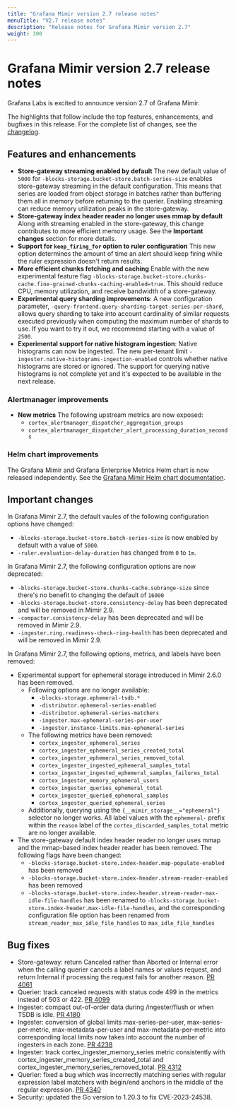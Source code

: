 ```yaml
---
title: "Grafana Mimir version 2.7 release notes"
menuTitle: "V2.7 release notes"
description: "Release notes for Grafana Mimir version 2.7"
weight: 300
---
```


# Grafana Mimir version 2.7 release notes

Grafana Labs is excited to announce version 2.7 of Grafana Mimir.

The highlights that follow include the top features, enhancements, and bugfixes in this release. For the complete list of changes, see the [changelog](https://github.com/grafana/mimir/blob/main/CHANGELOG.md).

## Features and enhancements

- **Store-gateway streaming enabled by default** The new default value of `5000` for `-blocks-storage.bucket-store.batch-series-size` enables store-gateway streaming in the default configuration. This means that series are loaded from object storage in batches rather than buffering them all in memory before returning to the querier. Enabling streaming can reduce memory utilization peaks in the store-gateway.
- **Store-gateway index header reader no longer uses mmap by default** Along with streaming enabled in the store-gateway, this change contributes to more efficient memory usage. See the **Important changes** section for more details.
- **Support for `keep_firing_for` option to ruler configuration** This new option determines the amount of time an alert should keep firing while the ruler expression doesn't return results.
- **More efficient chunks fetching and caching** Enable with the new experimental feature flag `-blocks-storage.bucket-store.chunks-cache.fine-grained-chunks-caching-enabled=true`. This should reduce CPU, memory utilization, and receive bandwidth of a store-gateway.
- **Experimental query sharding improvements**:
  A new configuration parameter, `-query-frontend.query-sharding-target-series-per-shard`, allows query sharding to take into account cardinality of similar requests executed previously when computing the maximum number of shards to use. If you want to try it out, we recommend starting with a value of `2500`.
- **Experimental support for native histogram ingestion**:
  Native histograms can now be ingested. The new per-tenant limit `-ingester.native-histograms-ingestion-enabled` controls whether native histograms are stored or ignored. The support for querying native histograms is not complete yet and it's expected to be available in the next release.

### Alertmanager improvements

- **New metrics** The following upstream metrics are now exposed:
  - `cortex_alertmanager_dispatcher_aggregation_groups`
  - `cortex_alertmanager_dispatcher_alert_processing_duration_seconds`

### Helm chart improvements

The Grafana Mimir and Grafana Enterprise Metrics Helm chart is now released independently. See the [Grafana Mimir Helm chart documentation](/docs/helm-charts/mimir-distributed/latest/).

## Important changes

In Grafana Mimir 2.7, the default vaules of the following configuration options have changed:

- `-blocks-storage.bucket-store.batch-series-size` is now enabled by default with a value of `5000`.
- `-ruler.evaluation-delay-duration` has changed from `0` to `1m`.

In Grafana Mimir 2.7, the following configuration options are now deprecated:

- `-blocks-storage.bucket-store.chunks-cache.subrange-size` since there's no benefit to changing the default of `16000`
- `-blocks-storage.bucket-store.consistency-delay` has been deprecated and will be removed in Mimir 2.9.
- `-compactor.consistency-delay` has been deprecated and will be removed in Mimir 2.9.
- `-ingester.ring.readiness-check-ring-health` has been deprecated and will be removed in Mimir 2.9.

In Grafana Mimir 2.7, the following options, metrics, and labels have been removed:

- Experimental support for ephemeral storage introduced in Mimir 2.6.0 has been removed.
  - Following options are no longer available:
    - `-blocks-storage.ephemeral-tsdb.*`
    - `-distributor.ephemeral-series-enabled`
    - `-distributor.ephemeral-series-matchers`
    - `-ingester.max-ephemeral-series-per-user`
    - `-ingester.instance-limits.max-ephemeral-series`
  - The following metrics have been removed:
    - `cortex_ingester_ephemeral_series`
    - `cortex_ingester_ephemeral_series_created_total`
    - `cortex_ingester_ephemeral_series_removed_total`
    - `cortex_ingester_ingested_ephemeral_samples_total`
    - `cortex_ingester_ingested_ephemeral_samples_failures_total`
    - `cortex_ingester_memory_ephemeral_users`
    - `cortex_ingester_queries_ephemeral_total`
    - `cortex_ingester_queried_ephemeral_samples`
    - `cortex_ingester_queried_ephemeral_series`
  - Additionally, querying using the `{__mimir_storage__="ephemeral"}` selector no longer works. All label values with the `ephemeral-` prefix within the `reason` label of the `cortex_discarded_samples_total` metric are no longer available.
- The store-gateway default index header reader no longer uses mmap and the mmap-based index header reader has been removed. The following flags have been changed:
  - `-blocks-storage.bucket-store.index-header.map-populate-enabled` has been removed
  - `-blocks-storage.bucket-store.index-header.stream-reader-enabled` has been removed
  - `-blocks-storage.bucket-store.index-header.stream-reader-max-idle-file-handles` has been renamed to `-blocks-storage.bucket-store.index-header.max-idle-file-handles`, and the corresponding configuration file option has been renamed from `stream_reader_max_idle_file_handles` to `max_idle_file_handles`

## Bug fixes

- Store-gateway: return Canceled rather than Aborted or Internal error when the calling querier cancels a label names or values request, and return Internal if processing the request fails for another reason. [PR 4061](https://github.com/grafana/mimir/pull/4061)
- Querier: track canceled requests with status code 499 in the metrics instead of 503 or 422. [PR 4099](https://github.com/grafana/mimir/pull/4099)
- Ingester: compact out-of-order data during /ingester/flush or when TSDB is idle. [PR 4180](https://github.com/grafana/mimir/pull/4180)
- Ingester: conversion of global limits max-series-per-user, max-series-per-metric, max-metadata-per-user and max-metadata-per-metric into corresponding local limits now takes into account the number of ingesters in each zone. [PR 4238](https://github.com/grafana/mimir/pull/4238)
- Ingester: track cortex_ingester_memory_series metric consistently with cortex_ingester_memory_series_created_total and cortex_ingester_memory_series_removed_total. [PR 4312](https://github.com/grafana/mimir/pull/4312)
- Querier: fixed a bug which was incorrectly matching series with regular expression label matchers with begin/end anchors in the middle of the regular expression. [PR 4340](https://github.com/grafana/mimir/pull/4340)
- Security: updated the Go version to 1.20.3 to fix CVE-2023-24538.
